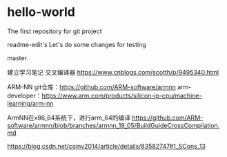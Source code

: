 # hello-world
The first repository for git project

readme-edit's
Let's do some changes for testing

master

建立学习笔记
交叉编译器
https://www.cnblogs.com/scotth/p/9495340.html

ARM-NN
git仓库：https://github.com/ARM-software/armnn
arm-developer：https://www.arm.com/products/silicon-ip-cpu/machine-learning/arm-nn

ArmNN在x86_64系统下，进行arm_64的编译
https://github.com/ARM-software/armnn/blob/branches/armnn_19_05/BuildGuideCrossCompilation.md


https://blog.csdn.net/coinv2014/article/details/83582747#1_SCons_13
